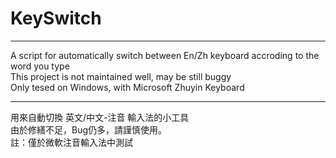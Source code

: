 # KeySwitch
---
A script for automatically switch between En/Zh keyboard accroding to the word you type  
This project is not maintained well, may be still buggy  
Only tesed on Windows, with Microsoft Zhuyin Keyboard

---
用來自動切換 英文/中文-注音 輸入法的小工具  
由於修繕不足，Bug仍多，請謹慎使用。  
註：僅於微軟注音輸入法中測試  